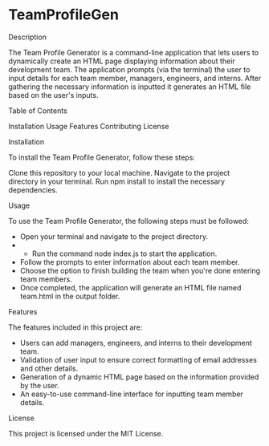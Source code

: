 # TeamProfileGen

Description

The Team Profile Generator is a command-line application that lets users to dynamically create an HTML page displaying information about their development team. 
The application prompts (via the terminal) the user to input details for each team member, managers, engineers, and interns. 
After gathering the necessary information is inputted it generates an HTML file based on the user's inputs.

Table of Contents

Installation
Usage
Features
Contributing
License

Installation

To install the Team Profile Generator, follow these steps:

Clone this repository to your local machine.
Navigate to the project directory in your terminal.
Run npm install to install the necessary dependencies.

Usage

To use the Team Profile Generator, the following steps must be followed:

- Open your terminal and navigate to the project directory.
- - Run the command node index.js to start the application.
- Follow the prompts to enter information about each team member.
- Choose the option to finish building the team when you're done entering team members.
- Once completed, the application will generate an HTML file named team.html in the output folder.

Features 

The features included in this project are:

- Users can  add managers, engineers, and interns to their development team.
- Validation of user input to ensure correct formatting of email addresses and other details.
- Generation of a dynamic HTML page based on the information provided by the user.
- An easy-to-use command-line interface for inputting team member details.

License

This project is licensed under the MIT License.